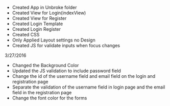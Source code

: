 * Created App in Unbroke folder
* Created View for Login(indexView)
* Created View for Register
* Created Login Template
* Created Login Register
* Created CSS
*  Only Applied Layout settings no Design
* Created JS for validate inputs when focus changes

3/27/2016
* Changed the Background Color
* Updated the JS validation to include password field
* Change the id of the username field and email field on the login and registration page
* Separate the validation of the username field in login page and the email field in the registration page
* Change the font color for the forms